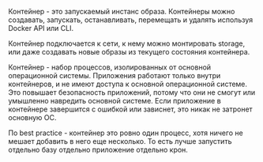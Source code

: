 Контейнер  - это запускаемый инстанс образа. Контейнеры можно создавать, запускать, останавливать, перемещать и удалять используя Docker API или CLI.

Контейнер подключается к сети, к нему можно монтировать storage, или даже создавать новые образы из текущего состояния контейнера.

Контейнер - набор процессов, изолированных от основной операционной системы. Приложения работают только внутри контейнеров, и не имеют доступа к основной операционной системе. Это повышает безопасность приложений, потому что они не смогут или умышленно навредить основной системе. Если приложение в контейнере завершится с ошибкой или зависнет, это никак не затронет основную ОС.

По  best practice  - контейнер это ровно один процесс, хотя ничего не мешает добавить в него еще несколько.  То есть лучше запустить отдельно базу отдельно приложение отдельно крон.

